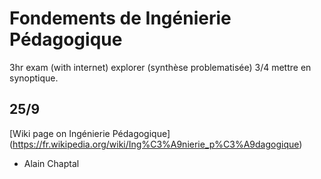 Fondements de Ingénierie Pédagogique
====================================

3hr exam (with internet)
explorer (synthèse problematisée) 3/4 mettre en synoptique.

25/9
----

[Wiki page on Ingénierie Pédagogique] (https://fr.wikipedia.org/wiki/Ing%C3%A9nierie_p%C3%A9dagogique)

* Alain Chaptal 


